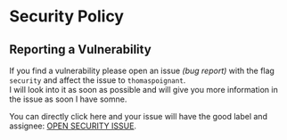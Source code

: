 # Security Policy

## Reporting a Vulnerability

If you find a vulnerability please open an issue *(bug report)* with the flag `security` and affect the issue to `thomaspoignant`.  
I will look into it as soon as possible and will give you more information in the issue as soon I have somne.

You can directly click here and your issue will have the good label and assignee: [OPEN SECURITY ISSUE](https://github.com/juliandanciu/go-feature-flag/issues/new?assignees=thomaspoignant&labels=security&template=bug.md).
